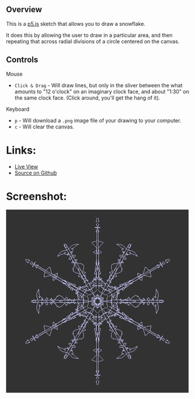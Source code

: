 ## Overview

This is a [p5.js][p5js-home] sketch that allows you to draw a snowflake.

It does this by allowing the user to draw in a particular area, and then repeating that across radial divisions of a circle centered on the canvas.

## Controls

Mouse 

- `Click & Drag` - Will draw lines, but only in the sliver between the what amounts to "12 o'clock" on an imaginary clock face, and about "1:30" on the same clock face. (Click around, you'll get the hang of it).

Keyboard

- `p` - Will download a `.png` image file of your drawing to your computer.
- `c` - Will clear the canvas.

# Links:

* [Live View][live-view]
* [Source on Github][source-code]

# Screenshot:

![screenshot][screenshot-01]

[p5js-home]: https://p5js.org/
[source-code]: https://github.com/brianhonohan/sketchbook/tree/master/p5js/snowflake-pen/
[live-view]: https://brianhonohan.com/sketchbook/p5js/snowflake-pen/
[screenshot-01]: ./screenshot-01.png
